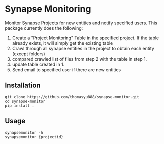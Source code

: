# Synapse Monitoring

Monitor Synapse Projects for new entities and notify specified users.  This package currently does the following:

1. Create a "Project Monitoring" Table in the specified project.  If the table already exists, it will simply get the existing table
2. Crawl through all synapse entities in the project to obtain each entity (except folders)
3. compared crawled list of files from step 2 with the table in step 1.
4. update table created in 1.
5. Send email to specified user if there are new entities


## Installation
```
git clone https://github.com/thomasyu888/synapse-monitor.git
cd synapse-monitor
pip install .
```

## Usage
```
synapsemonitor -h
synapsemonitor {projectid}
```